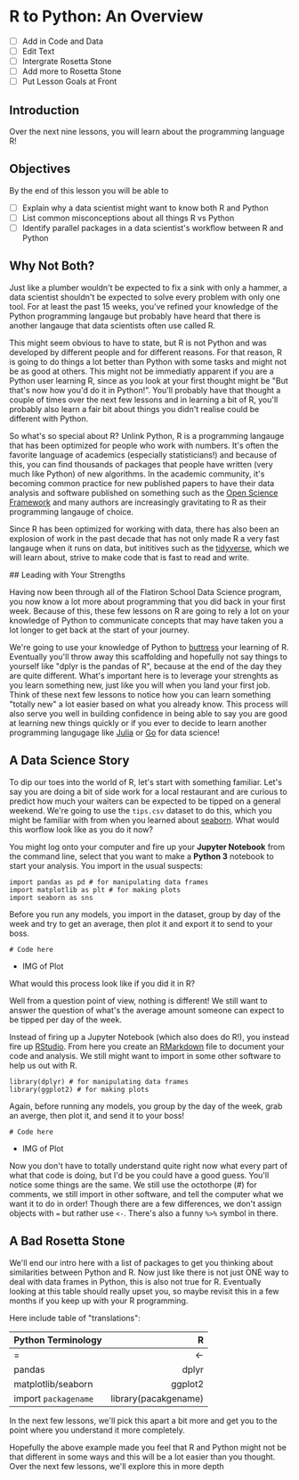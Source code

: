# R to Python: An Overview  

* [ ] Add in Code and Data
* [ ] Edit Text
* [ ] Intergrate Rosetta Stone
* [ ] Add more to Rosetta Stone
* [ ] Put Lesson Goals at Front 

## Introduction 

Over the next nine lessons, you will learn about the programming language R!

## Objectives

By the end of this lesson you will be able to 

* [ ] Explain why a data scientist might want to know both R and Python 
* [ ] List common misconceptions about all things R vs Python
* [ ] Identify parallel packages in a data scientist's workflow between R and Python

## Why Not Both?

Just like a plumber wouldn't be expected to fix a sink with only a hammer, a data scientist shouldn't be expected to solve every problem with only one tool.
For at least the past 15 weeks, you've refined your knowledge of the Python programming langauge but probably have heard that there is another langauge that data scientists often use called R.

This might seem obvious to have to state, but R is not Python and was developed by different people and for different reasons.
For that reason, R is going to do things a lot better than Python with some tasks and might not be as good at others.
This might not be immediatly apparent if you are a Python user learning R, since as you look at your first thought might be "But that's now how you'd do it in Python!".
You'll probably have that thought a couple of times over the next few lessons and in learning a bit of R, you'll probably also learn a fair bit about things you didn't realise could be different with Python. 

So what's so special about R?
Unlink Python, R is a programming langauge that has been optimized for people who work with numbers.
It's often the favorite language of academics (especially statisticians!) and because of this, you can find thousands of packages that people have written (very much like Python) of new algorithms.
In the academic community, it's becoming common practice for new published papers to have their data analysis and software published on something such as the [Open Science Framework]() and many authors are increasingly gravitating to R as their programming langauge of choice. 

Since R has been optimized for working with data, there has also been an explosion of work in the past decade that has not only made R a very fast langauge when it runs on data, but inititives such as the [tidyverse](), which we will learn about, strive to make code that is fast to read and write.

## Leading with Your Strengths

Having now been through all of the Flatiron School Data Science program, you now know a lot more about programming that you did back in your first week.
Because of this, these few lessons on R are going to rely a lot on your knowledge of Python to communicate concepts that may have taken you a lot longer to get back at the start of your journey. 

We're going to use your knowledge of Python to [buttress]() your learning of R.
Eventually you'll throw away this scaffolding and hopefully not say things to yourself like "dplyr is the pandas of R", because at the end of the day they are quite different.
What's important here is to leverage your strenghts as you learn something new, just like you will when you land your first job.
Think of these next few lessons to notice how you can learn something "totally new" a lot easier based on what you already know. 
This process will also serve you well in building confidence in being able to say you are good at learning new things quickly or if you ever to decide to learn another programming langugage like [Julia]() or [Go]() for data science! 

## A Data Science Story 

To dip our toes into the world of R, let's start with something familiar.
Let's say you are doing a bit of side work for a local restaurant and are curious to predict how much your waiters can be expected to be tipped on a general weekend. 
We're going to use the `tips.csv` dataset to do this, which you might be familiar with from when you learned about [seaborn](). 
What would this worflow look like as you do it now?

You might log onto your computer and fire up your **Jupyter Notebook** from the command line, select that you want to make a **Python 3** notebook to start your analysis.
You import in the usual suspects:

```{python}
import pandas as pd # for manipulating data frames 
import matplotlib as plt # for making plots 
import seaborn as sns
```

Before you run any models, you import in the dataset, group by day of the week and try to get an average, then plot it and export it to send to your boss. 

```{python}
# Code here 

```

* IMG of Plot 

What would this process look like if you did it in R?

Well from a question point of view, nothing is different!
We still want to answer the question of what's the average amount someone can expect to be tipped per day of the week.

Instead of firing up a Jupyter Notebook (which also does do R!), you instead fire up [RStudio]().
From here you create an [RMarkdown]() file to document your code and analysis.
We still might want to import in some other software to help us out with R.


```{r}
library(dplyr) # for manipulating data frames 
library(ggplot2) # for making plots 
```

Again, before running any models, you group by the day of the week, grab an averge, then plot it, and send it to your boss!

```{r}
# Code here
```

* IMG of Plot 


Now you don't have to totally understand quite right now what every part of what that code is doing, but I'd be you could have a good guess. 
You'll notice some things are the same.
We still use the octothorpe (#) for comments, we still import in other software, and tell the computer what we want it to do in order!
Though there are a few differences, we don't assign objects with `=` but rather use `<-`.
There's also a funny `%>%` symbol in there.

## A Bad Rosetta Stone

We'll end our intro here with a list of packages to get you thinking about similarities between Python and R. 
Now just like there is not just ONE way to deal with data frames in Python, this is also not true for R.
Eventually looking at this table should really upset you, so maybe revisit this in a few months if you keep up with your R programming. 

Here include table of "translations":

|Python Terminology		|R 			|
|:------------------------------|----------------------:|
|=				|<-			|
|pandas				|dplyr			|
|matplotlib/seaborn		|ggplot2		|
|import `packagename`		|library(pacakgename)

In the next few lessons, we'll pick this apart a bit more and get you to the point where you understand it more completely.  

Hopefully the above example made you feel that R and Python might not be that different in some ways and this will be a lot easier than you thought. 
Over the next few lessons, we'll explore this in more depth

